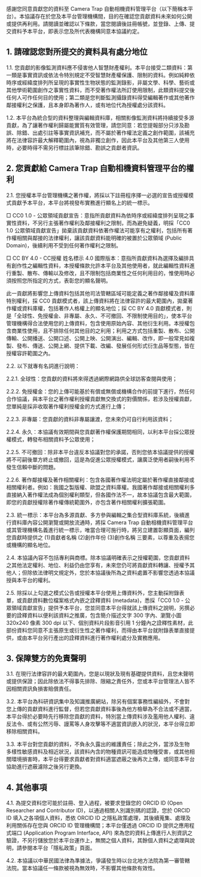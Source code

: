 感謝您同意貢獻您的資料至 Camera Trap 自動相機資料管理平台（以下簡稱本平台）。本協議存在於您及本平台管理機構間，目的在確認您貢獻資料未來如何公開或提供再利用。請閱讀並確認以下條款，當您閱讀後註冊帳號，並登錄、上傳、提交資料予本平台，即表示您及所代表機構同意本協議約定。

## 1. 請確認您對所提交的資料具有處分地位
1.1. 您貢獻的影像監測資料應不侵害他人智慧財產權利。本平台接受二類資料：第一類是事實資訊或依法令特別規定不受智慧財產權保護、限制的資料。例如純粹依時序或經緯度排列所呈現的事實性生物狀態的監測錄影，非屬文學、科學、藝術或其他學術範圍創作之事實性資料，而不受著作權法所訂使用限制，此類資料提交後任何人可作任何目的使用；第二類是您判斷監測攝錄資料得受編輯著作或其他著作鄰接權利之保護，且本身即為著作人，或有地位代為授權處分該資料。

1.2. 本平台為統合型的資料整理與編輯資料庫，相關影像監測資料將持續接受多源貢獻，為了讓著作權利歸屬能實質有效管理，請您同意：若您提報部分只涉及勘誤、除錯、出處引註等事實資訊補充，而不屬於著作權法定義之創作範圍，該補充將在法律容許最大解釋範圍內，視為非獨立創作，因此本平台及其他第三人使用時，必要時得不需另行標註該筆除錯、勘誤之貢獻者資訊。

## 2. 您貢獻給 Camera Trap 自動相機資料管理平台的權利
2.1. 您授權本平台管理機構之著作權，將採以下註冊程序擇一必選的宣告或授權模式貢獻予本平台，本平台將視發布實務進行顯名上的統一標示。

□ CC0 1.0 - 公眾領域貢獻宣告：意指所貢獻資料為依時序或經緯度排列呈現之事實性資料，不另行主張著作權利及鄰接權利之限制，而為避免疑義，明採「CC0 1.0 公眾領域貢獻宣告」拋棄該貢獻資料依著作權法可能享有之權利，包括所有著作權相關與鄰接的法律權利，讓該貢獻資料能明確的被置於公眾領域 (Public Domain)，後續利用不受到任何著作權利之限制。

□ CC BY 4.0 - CC授權 姓名標示 4.0 國際版本：意指所貢獻資料為選擇及編排具有創作性之編輯性資料，本授權條款允許本平台及其他使用者，就此編輯性資料進行重製、散布、傳輸以及修改，且不限制包括商業性之任何利用目的，惟使用時必須按照您所指定的方式，表彰您的顯名聲明。

此一貢獻將影響您上傳資料包括其他司法管轄區域可能定義之著作鄰接權及資料庫特別權利，採 CC0 貢獻模式者，該上傳資料將在法律容許的最大範圍內，拋棄著作權或資料庫權，包括著作人格權上的顯名地位；採 CC BY 4.0 貢獻模式者，則是「全球性、免授權金、非專屬、永久、不可撤回、不限制使用目的」，使本平台管理機構得合法使用您的上傳資料，包含使用原始內容、其他衍生利用。本授權包含商業性使用，且不排除任何其他目的之利用；利用之方式包括重製、散布、公開傳輸、公開播送、公開口述、公開上映、公開演出、編輯、改作，即一般常見如複製、發布、傳送、公開上網、提供下載、改編、發展任何形式衍生品等型態，皆在授權容許範圍之內。

2.2. 以下就專有名詞進行說明：

2.2.1. 全球性：您貢獻的資料將來得透過網際網路供全球訪客查閱與使用；

2.2.2. 免授權金：您的上傳可能基於有償或無償或機構合作的前提下進行，然任何合作協議，與本平台之著作權利授權貢獻無交換式的對價關係，若涉及授權貢獻，您單純是採非收取著作權利授權金的方式進行上傳；

2.2.3. 非專屬：您貢獻的資料非專屬讓渡，您未來仍可自行利用該資料；

2.2.4. 永久：本協議有效期間與您貢獻著作權保護期間相同，以利本平台採公眾授權模式，轉發布相關資料予公眾使用；

2.2.5. 不可撤回：除非本平台違反本協議對您的承諾，否則您依本協議提供的授權將不可嗣後單方終止或撤回，這是為促進公眾授權模式，讓廣泛使用者嗣後利用不發生信賴中斷的問題。

2.2.6. 著作鄰接權及著作相關權利：包含各國著作權法明定屬於著作權直接鄰接或相關權利者。例如：我國之製版權、歐盟之資料庫權。我國著作鄰接或相關權利多直接納入著作權法成為個別權利類型，但各國作法不一，故本協議包含最大範圍，即您的貢獻授權除著作權傳統範圍外，亦包含著作相關權利擴張範圍。

2.3. 統一標示：本平台為多源貢獻、多方參與編輯之集合型資料庫系統，後續進行資料庫內容公開瀏覽或開放流通時，將採 Camera Trap 自動相機資料管理平台或其管理機構名義進行統一標示，唯當合理可施行時，將另立建置彰顯頁面，編列您貢獻時提供之 (1)貢獻者名稱 (2)創作年份 (3)創作名稱 三要素，以尊重及表揚您或機構的顯名地位。

2.4. 本協議內容不包括專利與商標。除本協議明確表示之授權範圍，您貢獻資料之其他法定權利、地位、利益仍由您享有，未來您仍可將貢獻資料轉讓、授權予其他人；但除依法律明文規定外，您於本協議後所為之資料處置不影響您透過本協議授與本平台的權利。

2.5. 除採以上勾選之模式公告或授權本平台使用上傳資料外，您主動採附錄表單，或貢獻資料數位檔案格式內嵌之詮釋資料 (metadata)，悉採「CC0 1.0 - 公眾領域貢獻宣告」提供予本平台，您並同意本平台得就該上傳資料之說明，另撰必要的詮釋資料以便利該資料之推廣，包含簡介描述文字 300 字內、瀏覽小圖 320x240 像素 300 dpi 以下、個別資料片段影音引用 1 分鐘內之詮釋性素材，此部份資料您同意不主張原生或衍生性之著作權利，而得由本平台就附錄表單直接提供，或由本平台另行產出的詮釋資料進行著作權利處分及實務應用。

## 3. 保障雙方的免責聲明
3.1. 在現行法律容許的最大範圍內，您是以現狀及現有基礎提供資料，且您未聲明或提供保證；因此除依法不得事先排除、限縮之責任外，您或本平台管理法人皆不因相關資訊負損害賠償責任。

3.2. 本平台為科研資訊集中及知識推廣網站，除另有個案事務性編組外，不會對您上傳的貢獻資料進行監督，但若您貢獻資料事後為他方檢舉為不合法或不適當，本平台得於必要時先行移除您貢獻的資料，特別當上傳資料涉及濫用他人權利、違反法令、或有公然污辱、謾罵等人身攻擊等不適當資訊嵌入的狀況，本平台得立即移除相關資料。

3.3. 本平台對您貢獻的資料，不負永久露出的維護責任；除此之外，當涉及生物多樣性敏感資料及相近狀況，該資料內含的物種資訊可能造成物種受害，或其他相關環境損害時，本平台得要求貢獻者對資料適當遮蔽之後再次上傳，或同意本平台協助進行遮蔽濾除之後另行更換。

## 4. 其他事項

4.1. 為提交資料您可能於註冊、登入過程，被要求登錄您的 ORCID ID (Open Researcher and Contributor ID)，以通過相關人別識別碼的認證，您於 ORCID ID 填入之各項個人資料，悉依 ORCID ID 之隱私政策處理，其後續蒐集、處理及利用關係存在您與 ORCID ID 管理機構間；本平台僅透過 ORCID ID 提供之應用程式端口 (Application Program Interface, API) 來為您的資料上傳進行人別資訊之驗證，不另行儲放您於本平台運作上，無關之個人資料，其餘個人資料之處理與說明，請參閱本平台「隱私政策」頁面。

4.2. 本協議以中華民國法律為準據法，爭議發生時以台北地方法院為第一審管轄法院。當本協議任一條款被視為無效時，不影響其他條款有效性。
